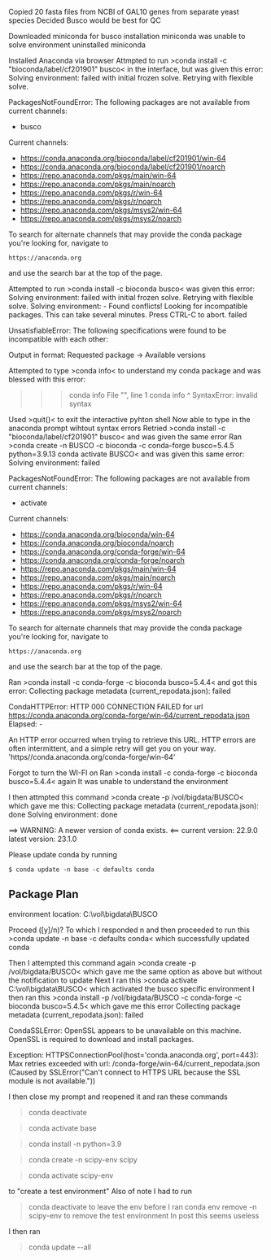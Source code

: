 Copied 20 fasta files from NCBI of GAL10 genes from separate yeast species
Decided Busco would be best for QC

Downloaded miniconda for busco installation
miniconda was unable to solve environment
uninstalled miniconda

Installed Anaconda via browser
  Attmpted to run >conda install -c "bioconda/label/cf201901" busco< in the interface, but was given this error:
  Solving environment: failed with initial frozen solve. Retrying with flexible solve.

PackagesNotFoundError: The following packages are not available from current channels:

  - busco

Current channels:

  - https://conda.anaconda.org/bioconda/label/cf201901/win-64
  - https://conda.anaconda.org/bioconda/label/cf201901/noarch
  - https://repo.anaconda.com/pkgs/main/win-64
  - https://repo.anaconda.com/pkgs/main/noarch
  - https://repo.anaconda.com/pkgs/r/win-64
  - https://repo.anaconda.com/pkgs/r/noarch
  - https://repo.anaconda.com/pkgs/msys2/win-64
  - https://repo.anaconda.com/pkgs/msys2/noarch

To search for alternate channels that may provide the conda package you're
looking for, navigate to

    https://anaconda.org

and use the search bar at the top of the page.

Attempted to run >conda install -c bioconda busco< was given this error:
Solving environment: failed with initial frozen solve. Retrying with flexible solve.
Solving environment: -
Found conflicts! Looking for incompatible packages.
This can take several minutes.  Press CTRL-C to abort.
failed

UnsatisfiableError: The following specifications were found to be incompatible with each other:

Output in format: Requested package -> Available versions 

Attempted to type >conda info< to understand my conda package and was blessed with this error:
>>> conda info
  File "<stdin>", line 1
    conda info
          ^
SyntaxError: invalid syntax
  
  Used >quit()< to exit the interactive pyhton shell
  Now able to type in the anaconda prompt wihtout syntax errors
                  Retried >conda install -c "bioconda/label/cf201901" busco< and was given the same error
Ran >conda create -n BUSCO -c bioconda -c conda-forge busco=5.4.5 python=3.9.13 conda activate BUSCO< and was given this same error:
Solving environment: failed

PackagesNotFoundError: The following packages are not available from current channels:

  - activate

Current channels:

  - https://conda.anaconda.org/bioconda/win-64
  - https://conda.anaconda.org/bioconda/noarch
  - https://conda.anaconda.org/conda-forge/win-64
  - https://conda.anaconda.org/conda-forge/noarch
  - https://repo.anaconda.com/pkgs/main/win-64
  - https://repo.anaconda.com/pkgs/main/noarch
  - https://repo.anaconda.com/pkgs/r/win-64
  - https://repo.anaconda.com/pkgs/r/noarch
  - https://repo.anaconda.com/pkgs/msys2/win-64
  - https://repo.anaconda.com/pkgs/msys2/noarch

To search for alternate channels that may provide the conda package you're
looking for, navigate to

    https://anaconda.org

and use the search bar at the top of the page.
    
Ran >conda install -c conda-forge -c bioconda busco=5.4.4< and got this error:
Collecting package metadata (current_repodata.json): failed

CondaHTTPError: HTTP 000 CONNECTION FAILED for url <https://conda.anaconda.org/conda-forge/win-64/current_repodata.json>
Elapsed: -

An HTTP error occurred when trying to retrieve this URL.
HTTP errors are often intermittent, and a simple retry will get you on your way.
'https//conda.anaconda.org/conda-forge/win-64'
    
Forgot to turn the WI-FI on
Ran >conda install -c conda-forge -c bioconda busco=5.4.4< again
It was unable to understand the environment
    
I then attmpted this command >conda create -p /vol/bigdata/BUSCO< which gave me this:
Collecting package metadata (current_repodata.json): done
Solving environment: done


==> WARNING: A newer version of conda exists. <==
  current version: 22.9.0
  latest version: 23.1.0

Please update conda by running

    $ conda update -n base -c defaults conda



## Package Plan ##

  environment location: C:\vol\bigdata\BUSCO



Proceed ([y]/n)?
To which I responded n and then proceeded to run this >conda update -n base -c defaults conda< which successfully updated conda
    
Then I attempted this command again >conda create -p /vol/bigdata/BUSCO< which gave me the same option as above but without the notification to update
Next I ran this >conda activate C:\vol\bigdata\BUSCO< which activated the busco specific environment
    I then ran this >conda install -p /vol/bigdata/BUSCO -c conda-forge -c bioconda busco=5.4.5< which gave me this error
Collecting package metadata (current_repodata.json): failed

CondaSSLError: OpenSSL appears to be unavailable on this machine. OpenSSL is required to
download and install packages.

Exception: HTTPSConnectionPool(host='conda.anaconda.org', port=443): Max retries exceeded with url: /conda-forge/win-64/current_repodata.json (Caused by SSLError("Can't connect to HTTPS URL because the SSL module is not available."))

I then close my prompt and reopened it and ran these commands
>conda deactivate
    
>conda activate base
    
>conda install -n python=3.9
    
>conda create -n scipy-env scipy
    
>conda activate scipy-env
    
to "create a test environment"
Also of note I had to run
>conda deactivate
to leave the env before I ran
>conda env remove -n scipy-env
to remove the test environment
    In post this seems useless
    
I then ran
>conda update --all
